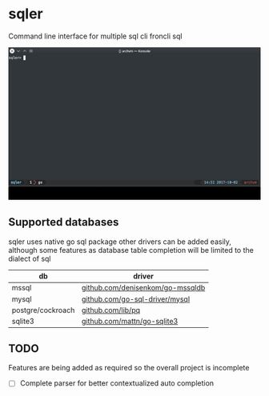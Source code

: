 # sqler

Command line interface for multiple sql cli froncli sql

![output](doc/output.gif)

## Supported databases

sqler uses native go sql package other drivers can be added easily, although
some features as database table completion will be limited to the dialect of
sql

| db                | driver                                                               |
| ----------------- | -------------------------------------------------------------------- |
| mssql             | [github.com/denisenkom/go-mssqldb](github.com/denisenkom/go-mssqldb) |
| mysql             | [github.com/go-sql-driver/mysql](github.com/go-sql-driver/mysql)     |
| postgre/cockroach | [github.com/lib/pq](github.com/lib/pq)                               |
| sqlite3           | [github.com/mattn/go-sqlite3](github.com/mattn/go-sqlite3)           |

## TODO

Features are being added as required so the overall project is incomplete

* [ ] Complete parser for better contextualized auto completion
